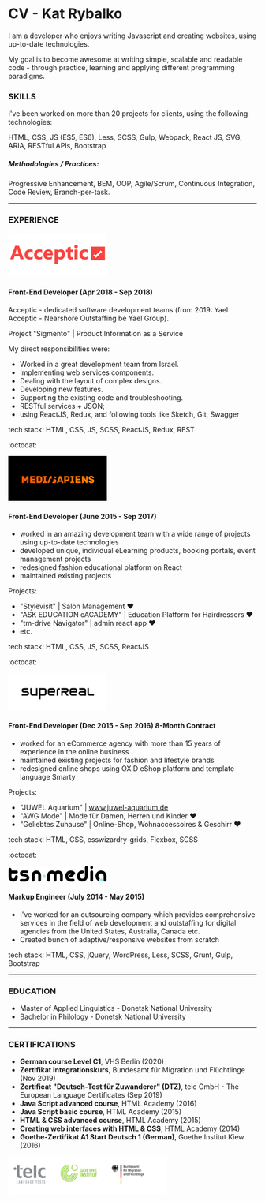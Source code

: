 # CV - Kat Rybalko

I am a developer who enjoys writing Javascript and creating websites, using up-to-date technologies.

My goal is to become awesome at writing simple, scalable and readable code - through practice, learning and applying different programming paradigms.

### SKILLS

I've been worked on more than 20 projects for clients, using the following technologies:

HTML, CSS, JS (ES5, ES6), Less, SCSS, Gulp, Webpack, React JS, SVG, ARIA, RESTful APIs, Bootstrap

##### Methodologies / Practices:

Progressive Enhancement, BEM, OOP, Agile/Scrum, Continuous Integration, Code Review, Branch-per-task.

---

### EXPERIENCE

<img src="./asserts/acceptic.png" width="200">

#### Front-End Developer (Apr 2018 - Sep 2018)
Acceptic - dedicated software development teams (from 2019: Yael Acceptic - Nearshore Outstaffing be Yael Group).

Project "Sigmento" |  Product Information as a Service

My direct responsibilities were:
- Worked in a great development team from Israel.
- Implementing web services components.
- Dealing with the layout of complex designs.
- Developing new features.
- Supporting the existing code and troubleshooting.
- RESTful services + JSON;
- using ReactJS, Redux, and following tools like Sketch, Git, Swagger

tech stack:
HTML, CSS, JS, SCSS, ReactJS, Redux, REST



:octocat:

<img src="./asserts/ms.png" width="200">

#### Front-End Developer (June 2015 - Sep 2017)
- worked in an amazing development team with a wide range of projects using up-to-date technologies
- developed unique, individual eLearning products, booking portals, event management projects
- redesigned fashion educational platform on React
- maintained existing projects

Projects:
- "Stylevisit" |  Salon Management ♥
- "ASK EDUCATION eACADEMY" | Education Platform for Hairdressers ♥
- "tm-drive Navigator" |  admin react app ♥
- etc.

tech stack:
HTML, CSS, JS, SCSS, ReactJS

:octocat:

<img src="./asserts/sr.jpg" width="200">

#### Front-End Developer (Dec 2015 - Sep 2016) 8-Month Contract

- worked for an eCommerce agency with more than 15 years of experience in the online business
- maintained existing projects for fashion and lifestyle brands
- redesigned online shops using OXID eShop platform and template language Smarty

Projects:
- "JUWEL Aquarium" |  www.juwel-aquarium.de
- "AWG Mode" |  Mode für Damen, Herren und Kinder ♥
- "Geliebtes Zuhause" |  Online-Shop, Wohnaccessoires & Geschirr ♥

tech stack:
HTML, CSS, csswizardry-grids, Flexbox, SCSS

:octocat:

<img src="./asserts/tsn.png" width="200">

#### Markup Engineer (July 2014 - May 2015)
- I've worked for an outsourcing company which provides comprehensive services in the field of web development and outstaffing for digital agencies from the United States, Australia, Canada etc.
- Created bunch of adaptive/responsive websites from scratch

tech stack:
HTML, CSS, jQuery, WordPress, Less, SCSS, Grunt, Gulp, Bootstrap

---

### EDUCATION
- Master of Applied Linguistics - Donetsk National University
- Bachelor in Philology - Donetsk National University

---

### CERTIFICATIONS

- **German course Level C1**, VHS Berlin (2020)
- **Zertifikat Integrationskurs**, Bundesamt für Migration und Flüchtlinge (Nov 2019)
- **Zertificat "Deutsch-Test für Zuwanderer" (DTZ)**,
telc GmbH - The European Language Certificates (Sep 2019)
- **Java Script advanced course**, HTML Academy (2016)
- **Java Script basic course**, HTML Academy (2015)
- **HTML & CSS advanced course**, HTML Academy (2015)
- **Creating web interfaces with HTML & CSS**, HTML Academy (2014)
- **Goethe-Zertifikat A1 Start Deutsch 1 (German)**, Goethe Institut Kiew (2016)

<img src="./asserts/cert.png" width="320" >

